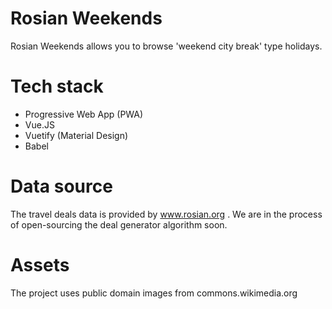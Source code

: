 # Rosian Weekends
Rosian Weekends allows you to browse 'weekend city break' type holidays. 

# Tech stack
- Progressive Web App (PWA) 
- Vue.JS
- Vuetify (Material Design)
- Babel

# Data source
The travel deals data is provided by www.rosian.org . 
We are in the process of open-sourcing the deal generator algorithm soon.

# Assets
The project uses public domain images from commons.wikimedia.org

